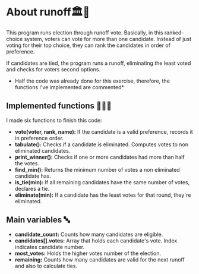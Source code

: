 # About runoff:classical_building::herb:

This program runs election through runoff vote. Basically, in this ranked-choice system, voters can vote for more than one candidate. Instead of just voting for their top choice, they can rank the candidates in order of preference.

If candidates are tied, the program runs a runoff, eliminating the least voted and checks for voters second options.

* Half the code was already done for this exercise, therefore, the functions I've implemented are commented*

## Implemented functions :construction_worker_woman::bookmark_tabs:

I made six functions to finish this code:

- **vote(voter, rank, name):** If the candidate is a valid preference, records it in preference order.
- **tabulate():** Checks if a candidate is eliminated. Computes votes to non eliminated candidates.
- **print_winner():** Checks if one or more candidates had more than half the votes.
- **find_min():** Returns the minimum number of votes a non eliminated candidate has.
- **is_tie(min):** If all remaining candidates have the same number of votes, declares a tie.
- **eliminate(min):** If a candidate has the least votes for that round, they´re eliminated.

## Main variables :abc:

- **candidate_count:** Counts how many candidates are eligible.
- **candidates[].votes:** Array that holds each candidate's vote. Index indicates candidate number.
- **most_votes:** Holds the higher votes number of the election.
- **remaining:** Counts how many candidates are valid for the next runoff and also to calculate ties.